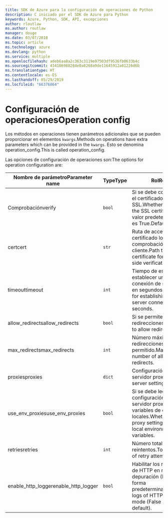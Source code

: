 ```yaml
---
title: SDK de Azure para la configuración de operaciones de Python
description: C iniciado por el SDK de Azure para Python
keywords: Azure, Python, SDK, API, excepciones
author: rloutlaw
ms.author: routlaw
manager: douge
ms.date: 03/07/2018
ms.topic: article
ms.technology: azure
ms.devlang: python
ms.service: multiple
ms.openlocfilehash: adeb6aa8a2c363c3119e97503df9536fb0633b4c
ms.sourcegitcommit: 434186988284e0a8268a9de11645912a81226d6b
ms.translationtype: HT
ms.contentlocale: es-ES
ms.lasthandoff: 05/29/2019
ms.locfileid: "66376864"
---
```

# <a name="operation-config"></a><span data-ttu-id="100fe-104">Configuración de operaciones</span><span class="sxs-lookup"><span data-stu-id="100fe-104">Operation config</span></span> 

<span data-ttu-id="100fe-105">Los métodos en operaciones tienen parámetros adicionales que se pueden proporcionar en elementos `kwargs`.</span><span class="sxs-lookup"><span data-stu-id="100fe-105">Methods on operations have extra parameters which can be provided in the `kwargs`.</span></span> <span data-ttu-id="100fe-106">Esto se denomina operation_config.</span><span class="sxs-lookup"><span data-stu-id="100fe-106">This is called operation_config.</span></span>

<span data-ttu-id="100fe-107">Las opciones de configuración de operaciones son:</span><span class="sxs-lookup"><span data-stu-id="100fe-107">The options for operation configuration are:</span></span>

|<span data-ttu-id="100fe-108">Nombre de parámetro</span><span class="sxs-lookup"><span data-stu-id="100fe-108">Parameter name</span></span>|<span data-ttu-id="100fe-109">Type</span><span class="sxs-lookup"><span data-stu-id="100fe-109">Type</span></span>|<span data-ttu-id="100fe-110">Rol</span><span class="sxs-lookup"><span data-stu-id="100fe-110">Role</span></span>|
|----------------------|------|---------------|
| <span data-ttu-id="100fe-111">Comprobación</span><span class="sxs-lookup"><span data-stu-id="100fe-111">verify</span></span> |`bool`|<span data-ttu-id="100fe-112">Si se debe comprobar el certificado SSL.</span><span class="sxs-lookup"><span data-stu-id="100fe-112">Whether to verify the SSL certificate.</span></span> <span data-ttu-id="100fe-113">El valor predeterminado es True.</span><span class="sxs-lookup"><span data-stu-id="100fe-113">Default is True.</span></span>|
|  <span data-ttu-id="100fe-114">cert</span><span class="sxs-lookup"><span data-stu-id="100fe-114">cert</span></span> |`str`| <span data-ttu-id="100fe-115">Ruta de acceso al certificado local para la comprobación del lado cliente.</span><span class="sxs-lookup"><span data-stu-id="100fe-115">Path to local certificate for client side verification.</span></span>|
|  <span data-ttu-id="100fe-116">timeout</span><span class="sxs-lookup"><span data-stu-id="100fe-116">timeout</span></span> |`int`| <span data-ttu-id="100fe-117">Tiempo de espera para establecer una conexión de servidor, en segundos.</span><span class="sxs-lookup"><span data-stu-id="100fe-117">Timeout for establishing a server connection in seconds.</span></span>|
|  <span data-ttu-id="100fe-118">allow_redirects</span><span class="sxs-lookup"><span data-stu-id="100fe-118">allow_redirects</span></span> |`bool` | <span data-ttu-id="100fe-119">Si se permiten redirecciones.</span><span class="sxs-lookup"><span data-stu-id="100fe-119">Whether to allow redirects.</span></span>|
|  <span data-ttu-id="100fe-120">max_redirects</span><span class="sxs-lookup"><span data-stu-id="100fe-120">max_redirects</span></span>  |`int`| <span data-ttu-id="100fe-121">Número máximo de redirecciones permitido.</span><span class="sxs-lookup"><span data-stu-id="100fe-121">Maimum number of allowed redirects.</span></span>|
|  <span data-ttu-id="100fe-122">proxies</span><span class="sxs-lookup"><span data-stu-id="100fe-122">proxies</span></span>  |`dict` |<span data-ttu-id="100fe-123">Configuración del servidor proxy.</span><span class="sxs-lookup"><span data-stu-id="100fe-123">Proxy server settings.</span></span>|
|  <span data-ttu-id="100fe-124">use_env_proxies</span><span class="sxs-lookup"><span data-stu-id="100fe-124">use_env_proxies</span></span> |`bool` |<span data-ttu-id="100fe-125">Si se debe leer la configuración del servidor proxy de las variables de entorno locales.</span><span class="sxs-lookup"><span data-stu-id="100fe-125">Whether to read proxy settings from local environment variables.</span></span>|
|  <span data-ttu-id="100fe-126">retries</span><span class="sxs-lookup"><span data-stu-id="100fe-126">retries</span></span>  |`int` | <span data-ttu-id="100fe-127">Número total de reintentos.</span><span class="sxs-lookup"><span data-stu-id="100fe-127">Total number of retry attempts.</span></span>|
|  <span data-ttu-id="100fe-128">enable_http_logger</span><span class="sxs-lookup"><span data-stu-id="100fe-128">enable_http_logger</span></span> | `bool`| <span data-ttu-id="100fe-129">Habilitar los registros de HTTP en modo de depuración (False de forma predeterminada).</span><span class="sxs-lookup"><span data-stu-id="100fe-129">Enable logs of HTTP in debug mode (False by default).</span></span>|
